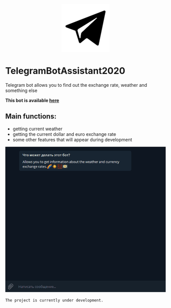 <p align="center"> 
<img src="https://github.com/GRISHNOV/TelegramBotAssistant2020/blob/master/doc/logo.png" width="150">
</p>


# TelegramBotAssistant2020
Telegram bot allows you to find out the exchange rate, weather and something else

<b>This bot is available [here](https://t.me/ultrapapich_619top_bot)</b>

## Main functions:
- getting current weather
- getting the current dollar and euro exchange rate
- some other features that will appear during development


<p align="center"> 
<img src="https://github.com/GRISHNOV/TelegramBotAssistant2020/blob/master/doc/demonstration.gif" width="550">
</p>


```
The project is currently under development.
```

